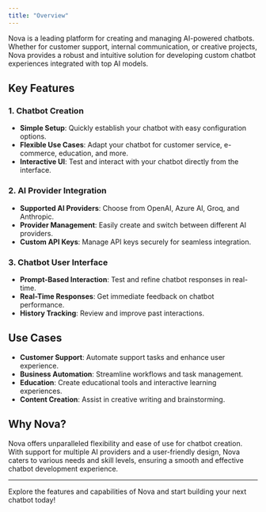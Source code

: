 ```yaml
---
title: "Overview"
---
```


Nova is a leading platform for creating and managing AI-powered chatbots. Whether for customer support, internal communication, or creative projects, Nova provides a robust and intuitive solution for developing custom chatbot experiences integrated with top AI models.

## Key Features

### 1. Chatbot Creation

- **Simple Setup**: Quickly establish your chatbot with easy configuration options.
- **Flexible Use Cases**: Adapt your chatbot for customer service, e-commerce, education, and more.
- **Interactive UI**: Test and interact with your chatbot directly from the interface.

### 2. AI Provider Integration

- **Supported AI Providers**: Choose from OpenAI, Azure AI, Groq, and Anthropic.
- **Provider Management**: Easily create and switch between different AI providers.
- **Custom API Keys**: Manage API keys securely for seamless integration.

### 3. Chatbot User Interface

- **Prompt-Based Interaction**: Test and refine chatbot responses in real-time.
- **Real-Time Responses**: Get immediate feedback on chatbot performance.
- **History Tracking**: Review and improve past interactions.

## Use Cases

- **Customer Support**: Automate support tasks and enhance user experience.
- **Business Automation**: Streamline workflows and task management.
- **Education**: Create educational tools and interactive learning experiences.
- **Content Creation**: Assist in creative writing and brainstorming.

## Why Nova?

Nova offers unparalleled flexibility and ease of use for chatbot creation. With support for multiple AI providers and a user-friendly design, Nova caters to various needs and skill levels, ensuring a smooth and effective chatbot development experience.

---

Explore the features and capabilities of Nova and start building your next chatbot today!
